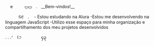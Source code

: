 
ㅤ eㅤㅤㅤ~~◡◡~~ㅤ.ㅤ__Bem-vindos!__



ㅤㅤㅤ 𝒢𑄺ㅤ.ㅤ  - Estou estudando na Alura
               -Estou me desenvolvendo na linguagem JavaScript
               -Utilizo esse espaço para minha organização e compartilhamento dos meu projetos desenvolvidos

  . . .ᐟㅤ꒰੭ㅤㅤㅤㅤㅤ၄၃
